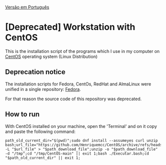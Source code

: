 [Versão em Português](README.md)

# [Deprecated] Workstation with CentOS

This is the installation script of the programs which I use in my computer on [CentOS](https://www.centos.org/) operating
system (Linux Distribution)

## Deprecation notice

The installation scripts for Fedora, CentOs, RedHat and AlmaLinux were unified in a single repository: [Fedora](https://github.com/Henriquemcc/Fedora).

For that reason the source code of this repository was deprecated.

## How to run

With CentOS installed on your machine, open the 'Terminal' and on it copy and paste the following command:

```
path_old_current_dir="$(pwd)";sudo dnf install --assumeyes curl unzip bash;url_file="https://github.com/Henriquemcc/CentOS/archive/refs/heads/main.zip";path_download_file="/tmp/CentOS_main.zip";curl -L "$url_file" > "$path_download_file";unzip -o "$path_download_file" -d "/tmp";cd "/tmp/CentOS-main" || exit 1;bash ./Executar.bash;cd "$path_old_current_dir" || exit 1;
```
